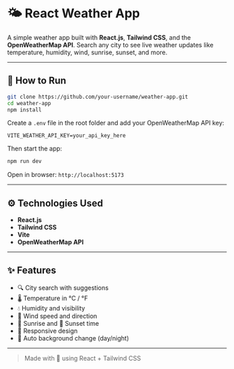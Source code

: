 # 🌤️ React Weather App

A simple weather app built with **React.js**, **Tailwind CSS**, and the **OpenWeatherMap API**. Search any city to see live weather updates like temperature, humidity, wind, sunrise, sunset, and more.

---

## 🚀 How to Run

```bash
git clone https://github.com/your-username/weather-app.git
cd weather-app
npm install
```

Create a `.env` file in the root folder and add your OpenWeatherMap API key:

```
VITE_WEATHER_API_KEY=your_api_key_here
```

Then start the app:

```bash
npm run dev
```

Open in browser: `http://localhost:5173`

---

## ⚙️ Technologies Used

- **React.js**
- **Tailwind CSS**
- **Vite**
- **OpenWeatherMap API**

---

## ✨ Features

- 🔍 City search with suggestions
- 🌡️ Temperature in °C / °F
- 💧 Humidity and visibility
- 💨 Wind speed and direction
- 🌅 Sunrise and 🌇 Sunset time
- 📱 Responsive design
- 🎨 Auto background change (day/night)

---

> Made with 💙 using React + Tailwind CSS

